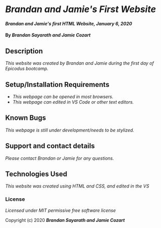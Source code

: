 # _Brandan and Jamie's First Website_

#### _Brandan and Jamie's first HTML Website, January 6, 2020_

#### By _**Brandan Sayarath and Jamie Cozart**_

## Description

_This website was created by Brandan and Jamie during the first day of Epicodus bootcamp._

## Setup/Installation Requirements

* _This webpage can be opened in most browsers._
* _This webpage can edited in VS Code or other text editors._

## Known Bugs

_This webpage is still under development/needs to be stylized._

## Support and contact details

_Please contact Brandan or Jamie for any questions._

## Technologies Used

_This website was created using HTML and CSS, and edited in the VS_

### License

*Licensed under MIT permissive free software license*

Copyright (c) 2020 **_Brandan Sayarath and Jamie Cozart_**


